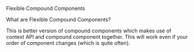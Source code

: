 Flexible Compound Components

What are Flexible Compound Components?

This is better version of compound components which makes use of context API and compound component together. This will work even if your order of component changes (which is quite often).
